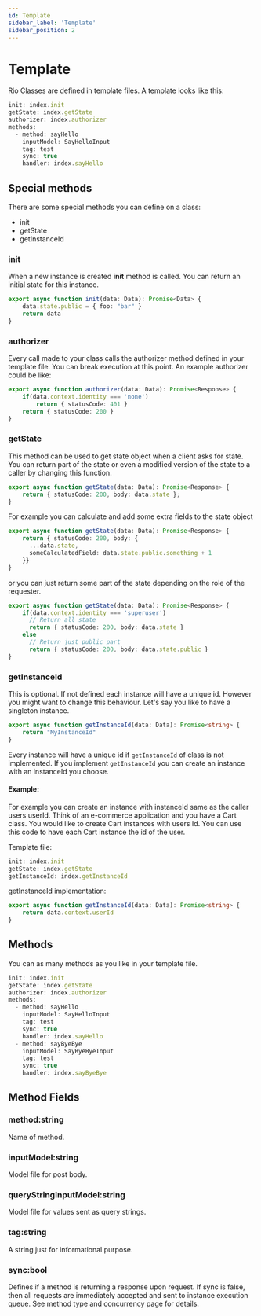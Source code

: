 ```yaml
---
id: Template
sidebar_label: 'Template'
sidebar_position: 2
---
```


# Template

Rio Classes are defined in template files. A template looks like this:

```typescript
init: index.init
getState: index.getState
authorizer: index.authorizer
methods:
  - method: sayHello
    inputModel: SayHelloInput
    tag: test
    sync: true
    handler: index.sayHello
```

## Special methods

There are some special methods you can define on a class:

- init
- getState
- getInstanceId

### init

When a new instance is created __init__ method is called. You can return an initial state for this instance.

```typescript
export async function init(data: Data): Promise<Data> {
    data.state.public = { foo: "bar" }
    return data
}
```

### authorizer

Every call made to your class calls the authorizer method defined in your template file. You can break execution at this point. An example authorizer could be like:

```typescript
export async function authorizer(data: Data): Promise<Response> {
    if(data.context.identity === 'none') 
        return { statusCode: 401 }
    return { statusCode: 200 }
}
```

### getState

This method can be used to get state object when a client asks for state. You can return part of the state or even a modified version of the state to a caller by changing this function. 

```typescript
export async function getState(data: Data): Promise<Response> {
    return { statusCode: 200, body: data.state };
}
```

For example you can calculate and add some extra fields to the state object

```typescript
export async function getState(data: Data): Promise<Response> {
    return { statusCode: 200, body: {
      ...data.state,
      someCalculatedField: data.state.public.something + 1
    }}
}
```

or you can just return some part of the state depending on the role of the requester.

```typescript
export async function getState(data: Data): Promise<Response> {
    if(data.context.identity === 'superuser')
      // Return all state
      return { statusCode: 200, body: data.state }
    else 
      // Return just public part
      return { statusCode: 200, body: data.state.public }
}
```

### getInstanceId

This is optional. If not defined each instance will have a unique id. However you might want to change this behaviour. Let's say you like to have a singleton instance.

```typescript
export async function getInstanceId(data: Data): Promise<string> {
    return "MyInstanceId"
}
```

Every instance will have a unique id if `getInstanceId` of class is not implemented. If you implement `getInstanceId` you can create an instance with an instanceId you choose. 

#### Example:

For example you can create an instance with instanceId same as the caller users userId. Think of an e-commerce application and you have a Cart class. You would like to create Cart instances with users Id. You can use this code to have each Cart instance the id of the user.


Template file:

```typescript
init: index.init
getState: index.getState
getInstanceId: index.getInstanceId
```

getInstanceId implementation:

```typescript
export async function getInstanceId(data: Data): Promise<string> {
    return data.context.userId
}
```


## Methods

You can as many methods as you like in your template file.

```typescript
init: index.init
getState: index.getState
authorizer: index.authorizer
methods:
  - method: sayHello
    inputModel: SayHelloInput
    tag: test
    sync: true
    handler: index.sayHello
  - method: sayByeBye
    inputModel: SayByeByeInput
    tag: test
    sync: true
    handler: index.sayByeBye
```

## Method Fields

### method:string

Name of method. 

### inputModel:string

Model file for post body.

### queryStringInputModel:string

Model file for values sent as query strings.

### tag:string

A string just for informational purpose.

### sync:bool

Defines if a method is returning a response upon request. If sync is false, then all requests are immediately accepted and sent to instance execution queue. See method type and concurrency page for details.